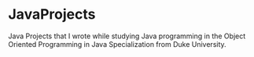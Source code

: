 # JavaProjects
Java Projects that I wrote while studying Java programming in the Object Oriented Programming in Java Specialization from Duke University.
